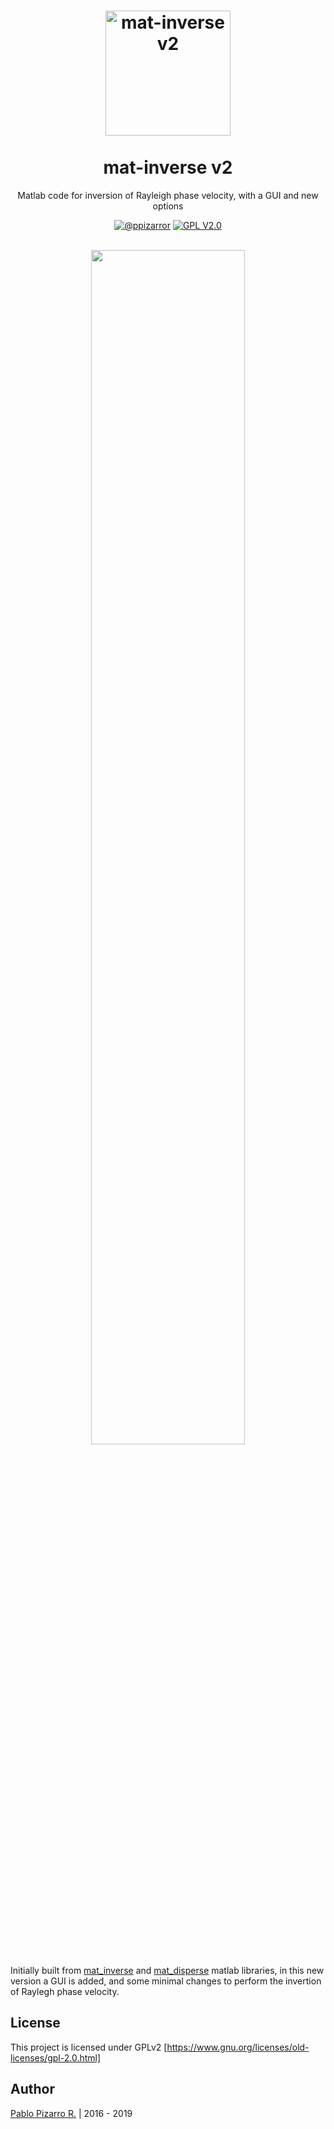 <h1 align="center">
  <a href="https://github.ppizarror.com/mat_inverse_v2/" title="mat-inverse v2">
    <img alt="mat-inverse v2" src="https://res.ppizarror.com/other/matlab.png" width="200px" height="200px" />
  </a>
  <br /><br />
  mat-inverse v2</h1>
<p align="center">Matlab code for inversion of Rayleigh phase velocity, with a GUI and new options</p>
<div align="center"><a href="https://ppizarror.com"><img alt="@ppizarror" src="https://res.pizarror.com/badges/author.svg" /></a>
<a href="https://www.gnu.org/licenses/old-licenses/gpl-2.0.html"><img alt="GPL V2.0" src="https://res.ppizarror.com/badges/licensegpl2.svg" /></a>
</div><br />

<p align="center">
	<img src="http://ppizarror.com/resources/images/mat-inverse-v2/main.PNG" width="70%" >
</p>

Initially built from <a href="https://github.com/yiran06/mat_inverse">mat_inverse</a> and <a href="https://github.com/yiran06/mat_disperse">mat_disperse</a> matlab libraries, in this new version a GUI is added, and some minimal changes to perform the invertion of Raylegh phase velocity.

## License

This project is licensed under GPLv2 [https://www.gnu.org/licenses/old-licenses/gpl-2.0.html]


## Author
<a href="https://ppizarror.com" title="ppizarror">Pablo Pizarro R.</a> | 2016 - 2019
